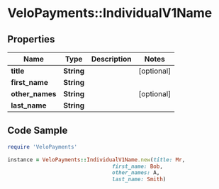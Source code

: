 # VeloPayments::IndividualV1Name

## Properties

Name | Type | Description | Notes
------------ | ------------- | ------------- | -------------
**title** | **String** |  | [optional] 
**first_name** | **String** |  | 
**other_names** | **String** |  | [optional] 
**last_name** | **String** |  | 

## Code Sample

```ruby
require 'VeloPayments'

instance = VeloPayments::IndividualV1Name.new(title: Mr,
                                 first_name: Bob,
                                 other_names: A,
                                 last_name: Smith)
```


